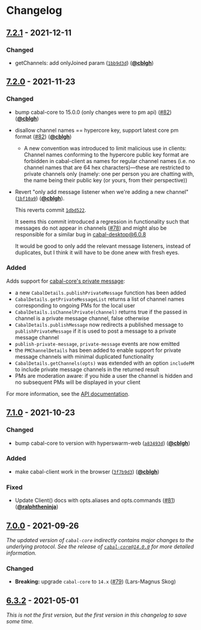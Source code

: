 # Changelog

## [7.2.1] - 2021-12-11

### Changed

- getChannels: add onlyJoined param ([`1bb9d3d`](https://github.com/cabal-club/cabal-client/commit/1bb9d3d)) ([**@cblgh**](https://github.com/cblgh))

## [7.2.0] - 2021-11-23

### Changed

- bump cabal-core to 15.0.0 (only changes were to pm api) ([#82](https://github.com/cabal-club/cabal-client/issues/82)) ([**@cblgh**](https://github.com/cblgh))
- disallow channel names == hypercore key, support latest core pm format ([#82](https://github.com/cabal-club/cabal-client/issues/82)) ([**@cblgh**](https://github.com/cblgh))
  - A new convention was introduced to limit malicious use in clients: Channel names conforming to the hypercore public key format are forbidden in cabal-client as names for regular channel names (i.e. no channel names that are 64 hex characters)—these are restricted to private channels only (namely: one per person you are chatting with, the name being their public key (or yours, from their perspective))
- Revert "only add message listener when we're adding a new channel" ([`1bf10a9`](https://github.com/cabal-club/cabal-client/commit/1bf10a9)) ([**@cblgh**](https://github.com/cblgh)).

  This reverts commit [`1dbd522`](https://github.com/cabal-club/cabal-client/commit/1dbd5227923aa9063b93b57cfa9dbed31e246dda).

  It seems this commit introduced a regression in functionality such that
  messages do not appear in channels
  ([#78](https://github.com/cabal-club/cabal-client/issues/78)) and might also be
  responsible for a similar bug in [cabal-desktop@6.0.8](mailto:cabal-desktop@6.0.8)

  It would be good to only add the relevant message listeners, instead of
  duplicates, but I think it will have to be done anew with fresh eyes.

### Added

Adds support for [cabal-core's private message](https://github.com/cabal-club/cabal-core/#private-messages):

- a new `CabalDetails.publishPrivateMessage` function has been added
- `CabalDetails.getPrivateMessageList` returns a list of channel names corresponding to ongoing PMs for the local user
- `CabalDetails.isChannelPrivate(channel)` returns true if the passed in channel is a private message channel, false otherwise
- `CabalDetails.publishMessage` now redirects a published message to `publishPrivateMessage` if it is used to post a message to a private message channel
- `publish-private-message`, `private-message` events are now emitted
- the `PMChannelDetails` has been added to enable support for private message channels with minimal duplicated functionality
- `CabalDetails.getChannels(opts)` was extended with an option `includePM` to include private message channels in the returned result
- PMs are moderation aware: if you hide a user the channel is hidden and no subsequent PMs will be displayed in your client

For more information, see the [API documentation](https://github.com/cabal-club/cabal-client/blob/master/api.md).

## [7.1.0] - 2021-10-23

### Changed

- bump cabal-core to version with hyperswarm-web ([`a83493d`](https://github.com/cabal-club/cabal-client/commit/a83493d)) ([**@cblgh**](https://github.com/cblgh))

### Added

- make cabal-client work in the browser ([`3f7b9d3`](https://github.com/cabal-club/cabal-client/commit/3f7b9d3aa90c6eab80be1796f777d0926e664516)) ([**@cblgh**](https://github.com/cblgh))

### Fixed

- Update Client() docs with opts.aliases and opts.commands ([#81](https://github.com/cabal-club/cabal-client/issues/81)) ([**@ralphtheninja**](https://github.com/ralphtheninja))

## [7.0.0] - 2021-09-26

_The updated version of `cabal-core` indirectly contains major changes to the underlying protocol. See the release of [`cabal-core@14.0.0`](https://github.com/cabal-club/cabal-core/blob/master/CHANGELOG.md#1400---2021-05-18) for more detailed information._

### Changed

- **Breaking:** upgrade `cabal-core` to `14.x` ([#79](https://github.com/cabal-club/cabal-client/issues/79)) (Lars-Magnus Skog)

## [6.3.2] - 2021-05-01

_This is not the first version, but the first version in this changelog to save some time._

[7.2.1]: https://github.com/cabal-club/cabal-client/compare/v7.2.0...v7.2.1

[7.2.0]: https://github.com/cabal-club/cabal-client/compare/v7.1.0...v7.2.0

[7.1.0]: https://github.com/cabal-club/cabal-client/compare/v7.0.0...v7.1.0

[7.0.0]: https://github.com/cabal-club/cabal-client/compare/v6.3.2...v7.0.0

[6.3.2]: https://github.com/cabal-club/cabal-client/releases/tag/v6.3.2
